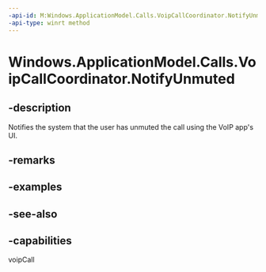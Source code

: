 ```yaml
---
-api-id: M:Windows.ApplicationModel.Calls.VoipCallCoordinator.NotifyUnmuted
-api-type: winrt method
---
```


<!-- Method syntax
public void NotifyUnmuted()
-->

# Windows.ApplicationModel.Calls.VoipCallCoordinator.NotifyUnmuted

## -description
Notifies the system that the user has unmuted the call using the VoIP app's UI.

## -remarks

## -examples

## -see-also


## -capabilities
voipCall